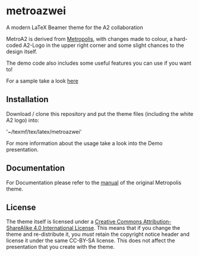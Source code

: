 # metroazwei
A modern LaTeX Beamer theme for the A2 collaboration

MetroA2 is derived from [Metropolis](https://github.com/matze/mtheme), with changes made to colour, 
a hard-coded A2-Logo in the upper right corner and some slight chances to the design itself.

The demo code also includes some useful features you can use if you want to!

For a sample take a look [here](https://github.com/A2-Collaboration/metroazwei/blob/master/demo/demo.pdf)

## Installation
Download / clone this repository and put the theme files (including the white A2 logo) into:

'~/texmf/tex/latex/metroazwei'

For more information about the usage take a look into the Demo presentation.

## Documentation
For Documentation please refer to the [manual][] of the original Metropolis theme.

## License
The theme itself is licensed under a [Creative Commons Attribution-ShareAlike
4.0 International License](http://creativecommons.org/licenses/by-sa/4.0/). This
means that if you change the theme and re-distribute it, you *must* retain the
copyright notice header and license it under the same CC-BY-SA license. This
does not affect the presentation that you create with the theme.


[manual]: http://mirrors.ctan.org/macros/latex/contrib/beamer-contrib/themes/metropolis/doc/metropolistheme.pdf

